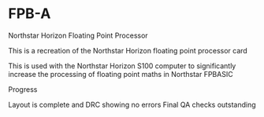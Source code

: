 # FPB-A
Northstar Horizon Floating Point Processor

This is a recreation of the Northstar Horizon floating point processor card

This is used with the Northstar Horizon S100 computer to significantly increase the processing of floating point maths in Northstar FPBASIC


Progress

Layout is complete and DRC showing no errors
Final QA checks outstanding
